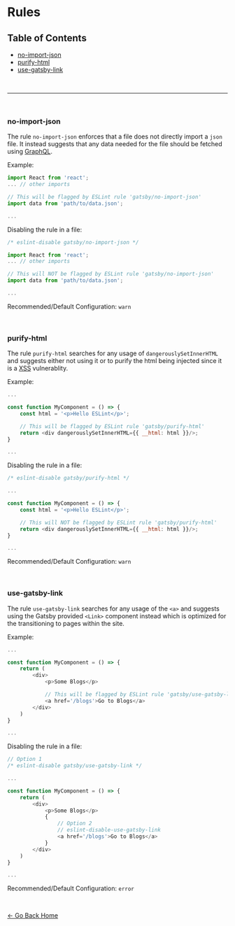 # Rules

## Table of Contents
- [no-import-json](#no-import-json)
- [purify-html](#purify-html)
- [use-gatsby-link](#use-gatsby-link)

<br/>
<hr/>
<br/>

### no-import-json
The rule `no-import-json` enforces that a file does not directly import a `json` file. It instead suggests that any data needed for the file should be fetched using [GraphQL](https://graphql.org/).

Example:

```javascript
import React from 'react';
... // other imports

// This will be flagged by ESLint rule 'gatsby/no-import-json'
import data from 'path/to/data.json';

...
```

Disabling the rule in a file:

```javascript
/* eslint-disable gatsby/no-import-json */

import React from 'react';
... // other imports

// This will NOT be flagged by ESLint rule 'gatsby/no-import-json'
import data from 'path/to/data.json';

...
```

Recommended/Default Configuration: `warn`

<br/>

### purify-html
The rule `purify-html` searches for any usage of `dangerouslySetInnerHTML` and suggests either not using it or to purify the html being injected since it is a [XSS](https://www.veracode.com/security/xss) vulnerablity.

Example:

```javascript
...

const function MyComponent = () => {
    const html = '<p>Hello ESLint</p>';

    // This will be flagged by ESLint rule 'gatsby/purify-html'
    return <div dangerouslySetInnerHTML={{ __html: html }}/>;
}

...
```

Disabling the rule in a file:

```javascript
/* eslint-disable gatsby/purify-html */

...

const function MyComponent = () => {
    const html = '<p>Hello ESLint</p>';

    // This will NOT be flagged by ESLint rule 'gatsby/purify-html'
    return <div dangerouslySetInnerHTML={{ __html: html }}/>;
}

...
```

Recommended/Default Configuration: `warn`

<br/>

### use-gatsby-link
The rule `use-gatsby-link` searches for any usage of the `<a>` and suggests using the Gatsby provided `<Link>` component instead which is optimized for the transitioning to pages within the site.

Example:

```javascript
...

const function MyComponent = () => {
    return (
        <div>
            <p>Some Blogs</p>

            // This will be flagged by ESLint rule 'gatsby/use-gatsby-link'
            <a href='/blogs'>Go to Blogs</a>
        </div>
    )
}

...
```

Disabling the rule in a file:

```javascript
// Option 1
/* eslint-disable gatsby/use-gatsby-link */

...

const function MyComponent = () => {
    return (
        <div>
            <p>Some Blogs</p>
            {
                // Option 2
                // eslint-disable-use-gatsby-link
                <a href='/blogs'>Go to Blogs</a>
            }
        </div>
    )
}

...
```

Recommended/Default Configuration: `error`

<br/>

[&larr; Go Back Home](../README.md)
